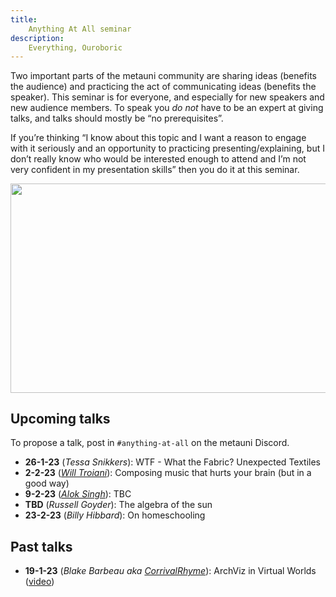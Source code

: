 ```yaml
---
title:
    Anything At All seminar
description:
    Everything, Ouroboric
---
```


Two important parts of the metauni community are sharing ideas (benefits the audience) and practicing the act of communicating ideas (benefits the speaker). This seminar is for everyone, and especially for new speakers and new audience members. To speak you *do not* have to be an expert at giving talks, and talks should mostly be “no prerequisites”.

If you’re thinking “I know about this topic and I want a reason to engage with it seriously and an opportunity to practicing presenting/explaining, but I don’t really know who would be interested enough to attend and I’m not very confident in my presentation skills” then you do it at this seminar.

<p align="center">
<img width="800" height="334.4" src="https://user-images.githubusercontent.com/320329/208765279-15388dff-ecd9-405a-97c2-993af89ea2cb.png">
</p>

## Upcoming talks

To propose a talk, post in `#anything-at-all` on the metauni Discord.

* **26-1-23** (*Tessa Snikkers*): WTF - What the Fabric? Unexpected Textiles
* **2-2-23** (*[Will Troiani](https://williamtroiani.github.io)*): Composing music that hurts your brain (but in a good way)
* **9-2-23** (*[Alok Singh](https://twitter.com/TheRevAlokSingh)*): TBC
* **TBD** (*Russell Goyder*): The algebra of the sun
* **23-2-23** (*Billy Hibbard*): On homeschooling

## Past talks

* **19-1-23** (*Blake Barbeau aka [CorrivalRhyme](https://twitter.com/CorrivalRhyme)*): ArchViz in Virtual Worlds ([video](https://youtu.be/rZGAdaaq6C4))
